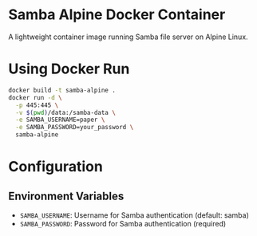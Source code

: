 # Samba Alpine Docker Container

A lightweight container image running Samba file server on Alpine Linux.

# Using Docker Run

```bash
docker build -t samba-alpine .
docker run -d \
  -p 445:445 \
  -v $(pwd)/data:/samba-data \
  -e SAMBA_USERNAME=paper \
  -e SAMBA_PASSWORD=your_password \
  samba-alpine
```

# Configuration

## Environment Variables

- `SAMBA_USERNAME`: Username for Samba authentication (default: samba)
- `SAMBA_PASSWORD`: Password for Samba authentication (required)
